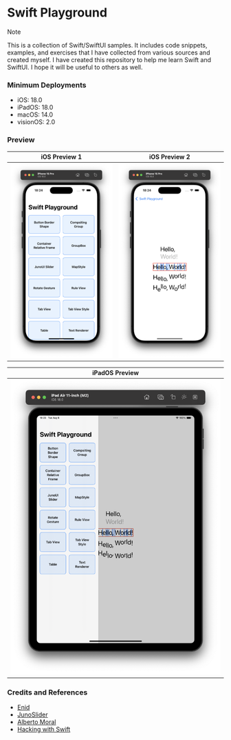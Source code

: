 
# Swift Playground

> [!NOTE]
> This is a collection of Swift/SwiftUI samples. It includes code snippets, examples, and exercises that I have collected from various sources and created myself.
> I have created this repository to help me learn Swift and SwiftUI. I hope it will be useful to others as well.

### Minimum Deployments

- iOS: 18.0
- iPadOS: 18.0
- macOS: 14.0
- visionOS: 2.0

### Preview

|  iOS Preview 1 | iOS Preview 2 |
| --------------- | --------------- |
| <img src="./screenshots/screenshot_0.png" /> | <img src="./screenshots/screenshot_1.png" /> |

| iPadOS Preview |
| --------------- |
| <img src="./screenshots/screenshot_2.png" /> |

### Credits and References
- [Enid](https://x.com/ios_dev_alb)
- [JunoSlider](https://github.com/christianselig/JunoSlider)
- [Alberto Moral](https://x.com/AlbertMoral)
- [Hacking with Swift](https://www.hackingwithswift.com/)